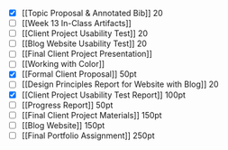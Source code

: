 

- [x] [[Topic Proposal & Annotated Bib]] 20
- [ ] [[Week 13 In-Class Artifacts]]
- [ ] [[Client Project Usability Test]] 20
- [ ] [[Blog Website Usability Test]] 20
- [ ] [[Final Client Project Presentation]]
- [ ] [[Working with Color]]
- [x] [[Formal Client Proposal]] 50pt
- [ ] [[Design Principles Report for Website with Blog]] 20
- [x] [[Client Project Usability Test Report]] 100pt
- [ ] [[Progress Report]] 50pt
- [ ] [[Final Client Project Materials]] 150pt
- [ ] [[Blog Website]] 150pt
- [ ] [[Final Portfolio Assignment]] 250pt